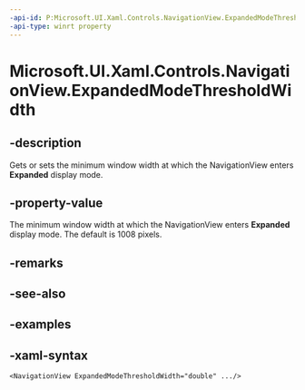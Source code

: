 ```yaml
---
-api-id: P:Microsoft.UI.Xaml.Controls.NavigationView.ExpandedModeThresholdWidth
-api-type: winrt property
---
```

<!-- Property syntax.
public double ExpandedModeThresholdWidth { get;  set; }
-->

# Microsoft.UI.Xaml.Controls.NavigationView.ExpandedModeThresholdWidth


## -description

Gets or sets the minimum window width at which the NavigationView enters **Expanded** display mode.


## -property-value

The minimum window width at which the NavigationView enters **Expanded** display mode. The default is 1008 pixels.


## -remarks


## -see-also


## -examples


## -xaml-syntax

```xaml
<NavigationView ExpandedModeThresholdWidth="double" .../>
```


